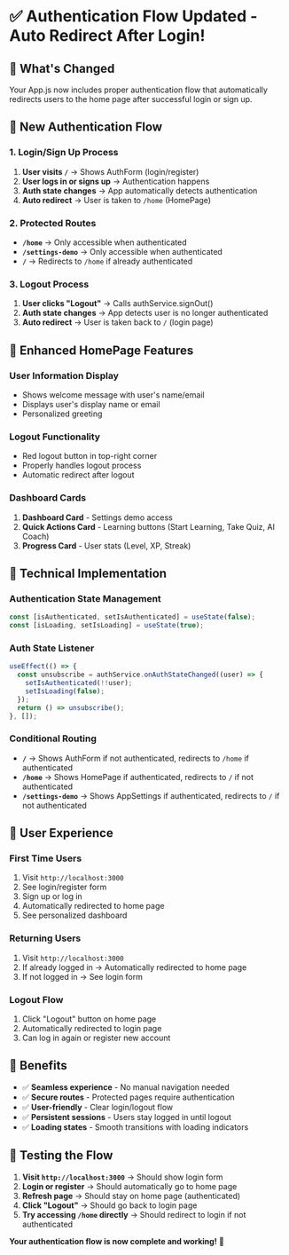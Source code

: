 # ✅ Authentication Flow Updated - Auto Redirect After Login!

## 🎯 **What's Changed**

Your App.js now includes proper authentication flow that automatically redirects users to the home page after successful login or sign up.

## 🔄 **New Authentication Flow**

### **1. Login/Sign Up Process**
1. **User visits `/`** → Shows AuthForm (login/register)
2. **User logs in or signs up** → Authentication happens
3. **Auth state changes** → App automatically detects authentication
4. **Auto redirect** → User is taken to `/home` (HomePage)

### **2. Protected Routes**
- **`/home`** → Only accessible when authenticated
- **`/settings-demo`** → Only accessible when authenticated
- **`/`** → Redirects to `/home` if already authenticated

### **3. Logout Process**
1. **User clicks "Logout"** → Calls authService.signOut()
2. **Auth state changes** → App detects user is no longer authenticated
3. **Auto redirect** → User is taken back to `/` (login page)

## 🎨 **Enhanced HomePage Features**

### **User Information Display**
- Shows welcome message with user's name/email
- Displays user's display name or email
- Personalized greeting

### **Logout Functionality**
- Red logout button in top-right corner
- Properly handles logout process
- Automatic redirect after logout

### **Dashboard Cards**
1. **Dashboard Card** - Settings demo access
2. **Quick Actions Card** - Learning buttons (Start Learning, Take Quiz, AI Coach)
3. **Progress Card** - User stats (Level, XP, Streak)

## 🔧 **Technical Implementation**

### **Authentication State Management**
```javascript
const [isAuthenticated, setIsAuthenticated] = useState(false);
const [isLoading, setIsLoading] = useState(true);
```

### **Auth State Listener**
```javascript
useEffect(() => {
  const unsubscribe = authService.onAuthStateChanged((user) => {
    setIsAuthenticated(!!user);
    setIsLoading(false);
  });
  return () => unsubscribe();
}, []);
```

### **Conditional Routing**
- **`/`** → Shows AuthForm if not authenticated, redirects to `/home` if authenticated
- **`/home`** → Shows HomePage if authenticated, redirects to `/` if not authenticated
- **`/settings-demo`** → Shows AppSettings if authenticated, redirects to `/` if not authenticated

## 🚀 **User Experience**

### **First Time Users**
1. Visit `http://localhost:3000`
2. See login/register form
3. Sign up or log in
4. Automatically redirected to home page
5. See personalized dashboard

### **Returning Users**
1. Visit `http://localhost:3000`
2. If already logged in → Automatically redirected to home page
3. If not logged in → See login form

### **Logout Flow**
1. Click "Logout" button on home page
2. Automatically redirected to login page
3. Can log in again or register new account

## 🎉 **Benefits**

- ✅ **Seamless experience** - No manual navigation needed
- ✅ **Secure routes** - Protected pages require authentication
- ✅ **User-friendly** - Clear login/logout flow
- ✅ **Persistent sessions** - Users stay logged in until logout
- ✅ **Loading states** - Smooth transitions with loading indicators

## 🧪 **Testing the Flow**

1. **Visit `http://localhost:3000`** → Should show login form
2. **Login or register** → Should automatically go to home page
3. **Refresh page** → Should stay on home page (authenticated)
4. **Click "Logout"** → Should go back to login page
5. **Try accessing `/home` directly** → Should redirect to login if not authenticated

**Your authentication flow is now complete and working!** 🚀
